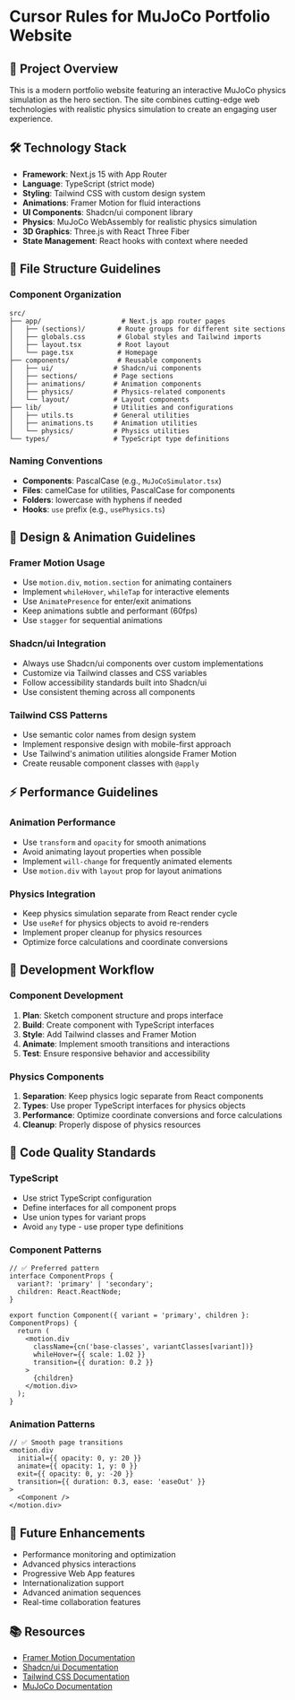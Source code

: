 # Cursor Rules for MuJoCo Portfolio Website

## 🎯 Project Overview
This is a modern portfolio website featuring an interactive MuJoCo physics simulation as the hero section. The site combines cutting-edge web technologies with realistic physics simulation to create an engaging user experience.

## 🛠 Technology Stack
- **Framework**: Next.js 15 with App Router
- **Language**: TypeScript (strict mode)
- **Styling**: Tailwind CSS with custom design system
- **Animations**: Framer Motion for fluid interactions
- **UI Components**: Shadcn/ui component library
- **Physics**: MuJoCo WebAssembly for realistic physics simulation
- **3D Graphics**: Three.js with React Three Fiber
- **State Management**: React hooks with context where needed

## 📁 File Structure Guidelines

### Component Organization
```
src/
├── app/                    # Next.js app router pages
│   ├── (sections)/        # Route groups for different site sections
│   ├── globals.css        # Global styles and Tailwind imports
│   ├── layout.tsx         # Root layout
│   └── page.tsx           # Homepage
├── components/            # Reusable components
│   ├── ui/               # Shadcn/ui components
│   ├── sections/         # Page sections
│   ├── animations/       # Animation components
│   ├── physics/          # Physics-related components
│   └── layout/           # Layout components
├── lib/                  # Utilities and configurations
│   ├── utils.ts          # General utilities
│   ├── animations.ts     # Animation utilities
│   └── physics/          # Physics utilities
└── types/                # TypeScript type definitions
```

### Naming Conventions
- **Components**: PascalCase (e.g., `MuJoCoSimulator.tsx`)
- **Files**: camelCase for utilities, PascalCase for components
- **Folders**: lowercase with hyphens if needed
- **Hooks**: `use` prefix (e.g., `usePhysics.ts`)

## 🎨 Design & Animation Guidelines

### Framer Motion Usage
- Use `motion.div`, `motion.section` for animating containers
- Implement `whileHover`, `whileTap` for interactive elements
- Use `AnimatePresence` for enter/exit animations
- Keep animations subtle and performant (60fps)
- Use `stagger` for sequential animations

### Shadcn/ui Integration
- Always use Shadcn/ui components over custom implementations
- Customize via Tailwind classes and CSS variables
- Follow accessibility standards built into Shadcn/ui
- Use consistent theming across all components

### Tailwind CSS Patterns
- Use semantic color names from design system
- Implement responsive design with mobile-first approach
- Use Tailwind's animation utilities alongside Framer Motion
- Create reusable component classes with `@apply`

## ⚡ Performance Guidelines

### Animation Performance
- Use `transform` and `opacity` for smooth animations
- Avoid animating layout properties when possible
- Implement `will-change` for frequently animated elements
- Use `motion.div` with `layout` prop for layout animations

### Physics Integration
- Keep physics simulation separate from React render cycle
- Use `useRef` for physics objects to avoid re-renders
- Implement proper cleanup for physics resources
- Optimize force calculations and coordinate conversions

## 🔧 Development Workflow

### Component Development
1. **Plan**: Sketch component structure and props interface
2. **Build**: Create component with TypeScript interfaces
3. **Style**: Add Tailwind classes and Framer Motion
4. **Animate**: Implement smooth transitions and interactions
5. **Test**: Ensure responsive behavior and accessibility

### Physics Components
1. **Separation**: Keep physics logic separate from React components
2. **Types**: Use proper TypeScript interfaces for physics objects
3. **Performance**: Optimize coordinate conversions and force calculations
4. **Cleanup**: Properly dispose of physics resources

## 📝 Code Quality Standards

### TypeScript
- Use strict TypeScript configuration
- Define interfaces for all component props
- Use union types for variant props
- Avoid `any` type - use proper type definitions

### Component Patterns
```tsx
// ✅ Preferred pattern
interface ComponentProps {
  variant?: 'primary' | 'secondary';
  children: React.ReactNode;
}

export function Component({ variant = 'primary', children }: ComponentProps) {
  return (
    <motion.div
      className={cn('base-classes', variantClasses[variant])}
      whileHover={{ scale: 1.02 }}
      transition={{ duration: 0.2 }}
    >
      {children}
    </motion.div>
  );
}
```

### Animation Patterns
```tsx
// ✅ Smooth page transitions
<motion.div
  initial={{ opacity: 0, y: 20 }}
  animate={{ opacity: 1, y: 0 }}
  exit={{ opacity: 0, y: -20 }}
  transition={{ duration: 0.3, ease: 'easeOut' }}
>
  <Component />
</motion.div>
```

## 🚀 Future Enhancements
- Performance monitoring and optimization
- Advanced physics interactions
- Progressive Web App features
- Internationalization support
- Advanced animation sequences
- Real-time collaboration features

## 📚 Resources
- [Framer Motion Documentation](https://www.framer.com/motion/)
- [Shadcn/ui Documentation](https://ui.shadcn.com/)
- [Tailwind CSS Documentation](https://tailwindcss.com/)
- [MuJoCo Documentation](https://mujoco.org/)
